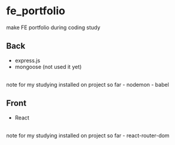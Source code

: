 # fe_portfolio
make FE portfolio during coding study

## Back ##
- express.js
- mongoose (not used it yet)

<br/>
note for my studying
installed on project so far
- nodemon
- babel


## Front ##
- React

<br/>
note for my studying
installed on project so far
- react-router-dom
